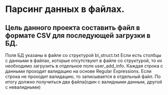 # Парсинг данных в файлах.
## Цель данного проекта составить файл в формате CSV для последующей загрузки в БД.
Поля БД указаны в файле со структурой bl_struct.txt
Если есть столбцы с данными в файлах, которые отсутствуют в файле со структурой, то их необходимо загрузить в отдельное поле user_add_info.
Каждая строка с данными проходит валидацию на основе Regular Expressions.
Если строка не проходит валидацию, то записывается в отдельный файл.
По итогу должно получиться два файла(один с валидными данным, другой с невалидными)
